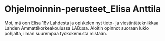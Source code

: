 # Ohjelmoinnin-perusteet_Elisa Anttila

Moi, mä oon Elisa 18v Lahdesta ja opiskelen nyt tieto- ja viestintätekniikkaa Lahden Ammattikorkeakoulussa LAB:ssa. Aloitin opinnot suoraan lukio pohjalta, ilman suurempaa työkokemusta mistään. 
